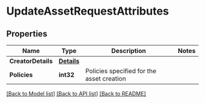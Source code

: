 # UpdateAssetRequestAttributes

## Properties
Name | Type | Description | Notes
------------ | ------------- | ------------- | -------------
**CreatorDetails** | [**Details**](Details.md) |  | 
**Policies** | **int32** | Policies specified for the asset creation | 

[[Back to Model list]](../README.md#documentation-for-models) [[Back to API list]](../README.md#documentation-for-api-endpoints) [[Back to README]](../README.md)


